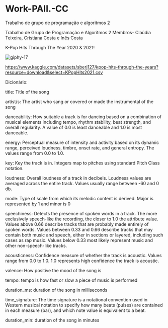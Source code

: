 # Work-PAII.-CC
Trabalho de grupo de programação e algoritmos 2
 
 Trabalho de Grupo de Programação e Algoritmos 2
 Membros- Claúdia Teixeira, Cristiana Costa e Inês Costa 
 
 K-Pop Hits Through The Year 2020 & 2021!
 
![giphy-17](https://user-images.githubusercontent.com/104781648/172865193-5ff263e7-d624-4c7f-a01e-d7068231b730.gif)


 https://www.kaggle.com/datasets/sberj127/kpop-hits-through-the-years?resource=download&select=KPopHits2021.csv
 
 Dicionário: 
 
 title: Title of the song
 
 artist/s: The artist who sang or covered or made the instrumental of the song
 
danceability: How suitable a track is for dancing based on a combination of musical elements including tempo, rhythm stability, beat strength, and overall regularity. A value of 0.0 is least danceable and 1.0 is most danceable.

energy: Perceptual measure of intensity and activity based on its dynamic range, perceived loudness, timbre, onset rate, and general entropy. The values range from 0.0 to 1.0.

key: Key the track is in. Integers map to pitches using standard Pitch Class notation.

loudness: Overall loudness of a track in decibels. Loudness values are averaged across the entire track. Values usually range between -60 and 0 db.

mode: Type of scale from which its melodic content is derived. Major is represented by 1 and minor is 0

speechiness: Detects the presence of spoken words in a track. The more exclusively speech-like the recording, the closer to 1.0 the attribute value. Values above 0.66 describe tracks that are probably made entirely of spoken words. Values between 0.33 and 0.66 describe tracks that may contain both music and speech, either in sections or layered, including such cases as rap music. Values below 0.33 most likely represent music and other non-speech-like tracks.

acousticness: Confidence measure of whether the track is acoustic. Values range from 0.0 to 1.0. 1.0 represents high confidence the track is acoustic.

valence:	How positive the mood of the song is
 
tempo:  tempo is how fast or slow a piece of music is performed

duration_ms: duration of the song in milliseconds

time_signature: The time signature  is a notational convention used in Western musical notation to specify how many beats (pulses) are contained in each measure (bar), and which note value is equivalent to a beat.

duration_min: duration of the song in minutes

